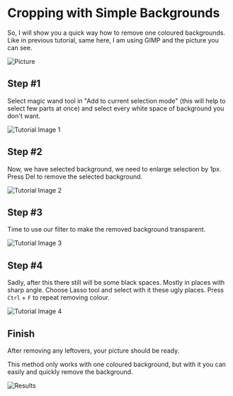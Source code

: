 Cropping with Simple Backgrounds
==================================

So, I will show you a quick way how to remove one coloured backgrounds. Like in previous tutorial, same here, I am using GIMP and the picture you can see.

![Picture](CSB-1.png "Picture")

Step \#1
--------

Select magic wand tool in "Add to current selection mode" (this will help to select few parts at once) and select every white space of background you don't want.

![Tutorial Image 1](CSB-2.png "Tutorial Image 1")

Step \#2
--------

Now, we have selected background, we need to enlarge selection by 1px. Press Del to remove the selected background.

![Tutorial Image 2](CSB-3.png "Tutorial Image 2")

Step \#3
--------

Time to use our filter to make the removed background transparent.

![Tutorial Image 3](CSB-4.png "Tutorial Image 3")

Step \#4
--------

Sadly, after this there still will be some black spaces. Mostly in places with sharp angle. Choose Lasso tool and select with it these ugly places. Press `Ctrl` + `F` to repeat removing colour.

![Tutorial Image 4](CSB-5.png "Tutorial Image 4")

Finish
------

After removing any leftovers, your picture should be ready.

This method only works with one coloured background, but with it you can easily and quickly remove the background.

![Results](CSB-6.png "Results")
